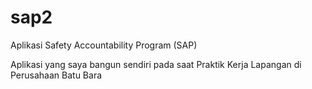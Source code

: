 # sap2
Aplikasi Safety Accountability Program (SAP)

Aplikasi yang saya bangun sendiri pada saat Praktik Kerja Lapangan di Perusahaan Batu Bara
